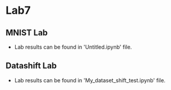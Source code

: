 # Lab7

## MNIST Lab
* Lab results can be found in 'Untitled.ipynb' file.  
## Datashift Lab
* Lab results can be found in 'My_dataset_shift_test.ipynb' file.  
